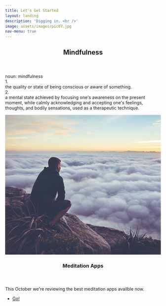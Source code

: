 ```yaml
---
title: Let's Get Started
layout: landing
description: 'Digging in. <br />'
image: assets/images/pic07.jpg
nav-menu: true
---
```

<!-- Main -->
<div id="main">

<!-- One -->
<section id="one">
        <div class="inner">
                <header class="major">
                        <h2>Mindfulness</h2>
                </header>
                <p>
                noun: mindfulness<br/>
                1.<br/>
                the quality or state of being conscious or aware of something.<br/>
                2.<br/>
                a mental state achieved by focusing one's awareness on the present moment, while calmly acknowledging and accepting one's feelings, thoughts, and bodily sensations, used as a therapeutic technique.
                </p>
        </div>
</section>

<!-- Two -->
<section id="two" class="spotlights">
        <section>
                <a href="all_posts.html" class="image">
                        <img src="assets/images/pic08.jpg" alt="" data-position="center center" />
                </a>
                <div class="content">
                        <div class="inner">
                                <header class="major">
                                        <h3>Meditation Apps</h3>
                                </header>
                                <p>This October we're reviewing the best meditation apps availble now.</p>
                                <ul class="actions">
                                        <li><a href="all_posts.html" class="button">Go!</a></li>
                                </ul>
                        </div>
                </div>
        </section>

<!--
	<section>
		<a href="generic.html" class="image">
			<img src="assets/images/pic09.jpg" alt="" data-position="top center" />
		</a>
		<div class="content">
			<div class="inner">
				<header class="major">
					<h3>Rhoncus magna</h3>
				</header>
				<p>Nullam et orci eu lorem consequat tincidunt vivamus et sagittis magna sed nunc rhoncus condimentum sem. In efficitur ligula tate urna. Maecenas massa sed magna lacinia magna pellentesque lorem ipsum dolor. Nullam et orci eu lorem consequat tincidunt. Vivamus et sagittis tempus.</p>
				<ul class="actions">
					<li><a href="generic.html" class="button">Learn more</a></li>
				</ul>
			</div>
		</div>
	</section>
	<section>
		<a href="generic.html" class="image">
			<img src="assets/images/pic10.jpg" alt="" data-position="25% 25%" />
		</a>
		<div class="content">
			<div class="inner">
				<header class="major">
					<h3>Sed nunc ligula</h3>
				</header>
				<p>Nullam et orci eu lorem consequat tincidunt vivamus et sagittis magna sed nunc rhoncus condimentum sem. In efficitur ligula tate urna. Maecenas massa sed magna lacinia magna pellentesque lorem ipsum dolor. Nullam et orci eu lorem consequat tincidunt. Vivamus et sagittis tempus.</p>
				<ul class="actions">
					<li><a href="generic.html" class="button">Learn more</a></li>
				</ul>
			</div>
		</div>
	</section>
</section>
-->
<!-- Three -->
<!--
<section id="three">
	<div class="inner">
		<header class="major">
			<h2>Massa libero</h2>
		</header>
		<p>Nullam et orci eu lorem consequat tincidunt vivamus et sagittis libero. Mauris aliquet magna magna sed nunc rhoncus pharetra. Pellentesque condimentum sem. In efficitur ligula tate urna. Maecenas laoreet massa vel lacinia pellentesque lorem ipsum dolor. Nullam et orci eu lorem consequat tincidunt. Vivamus et sagittis libero. Mauris aliquet magna magna sed nunc rhoncus amet pharetra et feugiat tempus.</p>
		<ul class="actions">
			<li><a href="generic.html" class="button next">Get Started</a></li>
		</ul>
	</div>
</section>
-->

</section>

</div>
